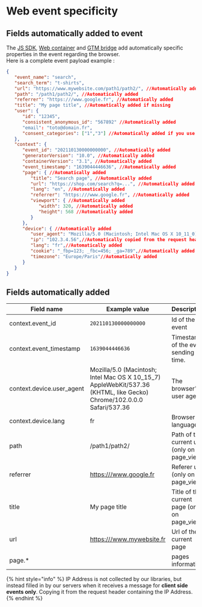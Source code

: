 # Web event specificity

## Fields automatically added to event&#x20;

The [JS SDK](../../../features/sources/sources-catalog/web/js-sdk/), [Web container](../../../features/sources/sources-catalog/web/containers/) and [GTM bridge](../../../features/sources/sources-catalog/web/gtm.md) add automatically specific properties in the event regarding the browser.\
Here is a complete event payload example :

```json
{
   "event_name": "search",
   "search_term": "t-shirts",
   "url": "https://www.mywebsite.com/path1/path2/", //Automatically added if missing
   "path": "/path1/path2/", //Automatically added
   "referrer": "https:///www.google.fr", //Automatically added
   "title": "My page title", //Automatically added if missing
   "user": {
      "id": "12345",
      "consistent_anonymous_id": "567892" //Automatically added
      "email": "toto@domain.fr",
      "consent_categories": ["1","3"] //Automatically added if you use Commanders Act CMP
   },
   "context": {
      "event_id": "202110130000000000", //Automatically added
      "generatorVersion": "10.0", //Automatically added
      "containerVersion": "3.1", //Automatically added
      "event_timestamp": "1639044446636", //Automatically added
      "page": { //Automatically added
         "title": "Search page", //Automatically added
         "url": "https://shop.com/search?q=...", //Automatically added
         "lang": "en", //Automatically added
         "referrer": "https:///www.google.fr", //Automatically added
         "viewport": { //Automatically added
            "width": 320, //Automatically added
            "height": 568 //Automatically added
         }
      },
      "device": { //Automatically added
         "user_agent": "Mozilla/5.0 (Macintosh; Intel Mac OS X 10_11_0) AppleWebKit/537.36 (KHTML, like Gecko) Chrome/46.0.2490.86 Safari/537.36",//Automatically added
         "ip": "102.3.4.56",//Automatically copied from the request header
         "lang": "fr",//Automatically added
         "cookie": "_fbp=123; _fbc=456; _ga=789",//Automatically added
         "timezone": "Europe/Paris"//Automatically added
      }
   }
}
```

## Fields automatically added

<table><thead><tr><th>Field name</th><th>Example value</th><th>Description</th></tr></thead><tbody><tr><td>context.event_id</td><td><pre><code>202110130000000000
</code></pre></td><td>Id of the event</td></tr><tr><td>context.event_timestamp</td><td><pre><code>1639044446636
</code></pre></td><td>Timestamp of the event sending time.</td></tr><tr><td>context.device.user_agent</td><td>Mozilla/5.0 (Macintosh; Intel Mac OS X 10_15_7) AppleWebKit/537.36 (KHTML, like Gecko) Chrome/102.0.0.0 Safari/537.36</td><td>The browser's user agent</td></tr><tr><td>context.device.lang</td><td>fr</td><td>Browser language</td></tr><tr><td>path</td><td>/path1/path2/</td><td>Path of the current url (only on page_view)</td></tr><tr><td>referrer</td><td><a href="https://www.google.fr">https:///www.google.fr</a></td><td>Referer url (only on page_view)</td></tr><tr><td>title</td><td>My page title</td><td>Title of the current page (only on page_view)</td></tr><tr><td>url</td><td><a href="https://www.google.fr">https:///www.mywebsite.fr</a></td><td>Url of the current page</td></tr><tr><td>page.*</td><td></td><td>pages information</td></tr></tbody></table>

{% hint style="info" %}
IP Address is not collected by our libraries, but instead filled in by our servers when it receives a message for **client side events only**. Copying it from the request header containing the IP Address.
{% endhint %}

